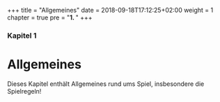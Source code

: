 +++
title = "Allgemeines"
date = 2018-09-18T17:12:25+02:00
weight = 1
chapter = true
pre = "<b>1. </b>"
+++

### Kapitel 1

# Allgemeines

Dieses Kapitel enthält Allgemeines rund ums Spiel, insbesondere die Spielregeln!
